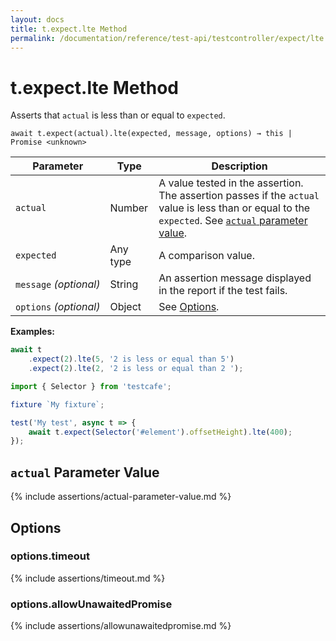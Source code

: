 ```yaml
---
layout: docs
title: t.expect.lte Method
permalink: /documentation/reference/test-api/testcontroller/expect/lte.html
---
```

# t.expect.lte Method

Asserts that `actual` is less than or equal to `expected`.

```text
await t.expect(actual).lte(expected, message, options) → this | Promise <unknown>
```

Parameter              | Type                                              | Description
---------------------- | ------------------------------------------------- | ------------------------------------------------------------------------------------------------------------------
`actual`             | Number | A value tested in the assertion. The assertion passes if the `actual` value is less than or equal to the `expected`. See [`actual` parameter value](#actual-parameter-value).
`expected`             | Any type | A comparison value.
`message`&#160;*(optional)* | String   | An assertion message displayed in the report if the test fails.
`options`&#160;*(optional)* | Object   | See [Options](#options).

**Examples:**

```js
await t
    .expect(2).lte(5, '2 is less or equal than 5')
    .expect(2).lte(2, '2 is less or equal than 2 ');
```

```js
import { Selector } from 'testcafe';

fixture `My fixture`;

test('My test', async t => {
    await t.expect(Selector('#element').offsetHeight).lte(400);
});
```

## `actual` Parameter Value

{% include assertions/actual-parameter-value.md %}

## Options

### options.timeout

{% include assertions/timeout.md %}

### options.allowUnawaitedPromise

{% include assertions/allowunawaitedpromise.md %}
